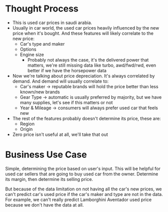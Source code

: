 # Thought Process
- This is used car prices in saudi arabia.
- Usually in car world, the used car prices heavily influenced by the new price when it's bought.
  And these features will likely correlate to the new price:
  - Car's type and maker
  - Options
  - Engine size
    - Probably not always the case, it's the delivered power that matters, we're still missing
      data like turbo, awd/fwd/rwd, even better if we have the horsepower data
- Now we're talking about price depreciation. It's always correlated by demand. And demand will usually
  correlate to:
  - Car's maker -> reputable brands will hold the price better than less known/new brands
  - Gear Type -> automatic is usually preferred by majority, but we have many supplies, let's see
    if this matters or not
  - Year & Mileage -> consumers will always prefer used car that feels new
- The rest of the features probably doesn't determine its price, these are:
  - Region
  - Origin
- Zero price isn't useful at all, we'll take that out

# Business Use Case
Simple, determining the price based on user's input. This will be helpful for used car sellers that are going
to buy used car from the owner. Determine its margin, then determine its selling price.

But because of the data limitation on not having all the car's new prices, we can't predict car's used price 
if the car's maker and type are not in the data. For example, we can't really predict Lamborghini Aventador 
used price because we don't have the data at all.
